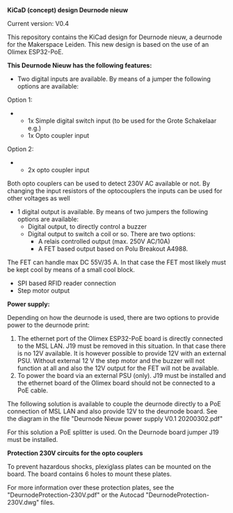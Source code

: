 **KiCaD (concept) design Deurnode nieuw**

Current version: V0.4

This repository contains the KiCad design for Deurnode nieuw, a deurnode for the Makerspace Leiden. This new design is based on the use of an Olimex ESP32-PoE.

**This Deurnode Nieuw has the following features:**

- Two digital inputs are available. By means of a jumper the following options are available:

Option 1:

-
  - 1x Simple digital switch input (to be used for the Grote Schakelaar e.g.)
  - 1x Opto coupler input

Option 2:

-
  - 2x opto coupler input

Both opto couplers can be used to detect 230V AC available or not. By changing the input resistors of the optocouplers the inputs can be used for other voltages as well

- 1 digital output is available. By means of two jumpers the following options are available:
  - Digital output, to directly control a buzzer
  - Digital output to switch a coil or so. There are two options:
    - A relais controlled output (max. 250V AC/10A)
    - A FET based output based on Polu Breakout A4988.

The FET can handle max DC 55V/35 A. In that case the FET most likely must be kept cool by means of a small cool block.

- SPI based RFID reader connection
- Step motor output

**Power supply:**

Depending on how the deurnode is used, there are two options to provide power to the deurnode print:

1. The ethernet port of the Olimex ESP32-PoE board is directly connected to the MSL LAN. J19 must be removed in this situation. In that case there is no 12V available. It is however possible to provide 12V with an external PSU. Without external 12 V the step motor and the buzzer will not function at all and also the 12V output for the FET will not be available.
2. To power the board via an external PSU (only). J19 must be installed and the ethernet board of the Olimex board should not be connected to a PoE cable.

The following solution is available to couple the deurnode directly to a PoE connection of MSL LAN and also provide 12V to the deurnode board. See the diagram in the file &quot;Deurnode Nieuw power supply V0.1 20200302.pdf&quot;

For this solution a PoE splitter is used. On the Deurnode board jumper J19 must be installed.

**Protection 230V circuits for the opto couplers**

To prevent hazardous shocks, plexiglass plates can be mounted on the board. The board contains 6 holes to mount these plates.

For more information over these protection plates, see the &quot;DeurnodeProtection-230V.pdf&quot; or the Autocad &quot;DeurnodeProtection-230V.dwg&quot; files.
